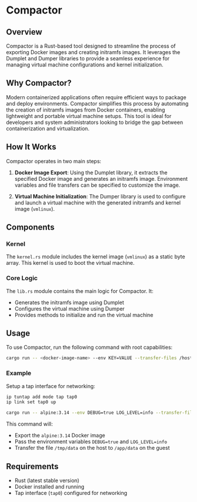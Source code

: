 # Compactor

## Overview

Compactor is a Rust-based tool designed to streamline the process of exporting Docker images and creating initramfs images. It leverages the Dumplet and Dumper libraries to provide a seamless experience for managing virtual machine configurations and kernel initialization.

## Why Compactor?

Modern containerized applications often require efficient ways to package and deploy environments. Compactor simplifies this process by automating the creation of initramfs images from Docker containers, enabling lightweight and portable virtual machine setups. This tool is ideal for developers and system administrators looking to bridge the gap between containerization and virtualization.

## How It Works

Compactor operates in two main steps:

1. **Docker Image Export**: Using the Dumplet library, it extracts the specified Docker image and generates an initramfs image. Environment variables and file transfers can be specified to customize the image.

2. **Virtual Machine Initialization**: The Dumper library is used to configure and launch a virtual machine with the generated initramfs and kernel image (`vmlinux`).

## Components


### Kernel
The `kernel.rs` module includes the kernel image (`vmlinux`) as a static byte array. This kernel is used to boot the virtual machine.


### Core Logic
The `lib.rs` module contains the main logic for Compactor. It:
- Generates the initramfs image using Dumplet
- Configures the virtual machine using Dumper
- Provides methods to initialize and run the virtual machine

## Usage

To use Compactor, run the following command with root capabilities:

```bash
cargo run -- <docker-image-name> --env KEY=VALUE --transfer-files /host/path:/guest/path
```

### Example

Setup a tap interface for networking:
```sh
ip tuntap add mode tap tap0
ip link set tap0 up
```


```bash
cargo run -- alpine:3.14 --env DEBUG=true LOG_LEVEL=info --transfer-files /tmp/data:/app/data --tap-interface-name tap0
```

This command will:
- Export the `alpine:3.14` Docker image
- Pass the environment variables `DEBUG=true` and `LOG_LEVEL=info`
- Transfer the file `/tmp/data` on the host to `/app/data` on the guest

## Requirements

- Rust (latest stable version)
- Docker installed and running
- Tap interface (`tap0`) configured for networking

